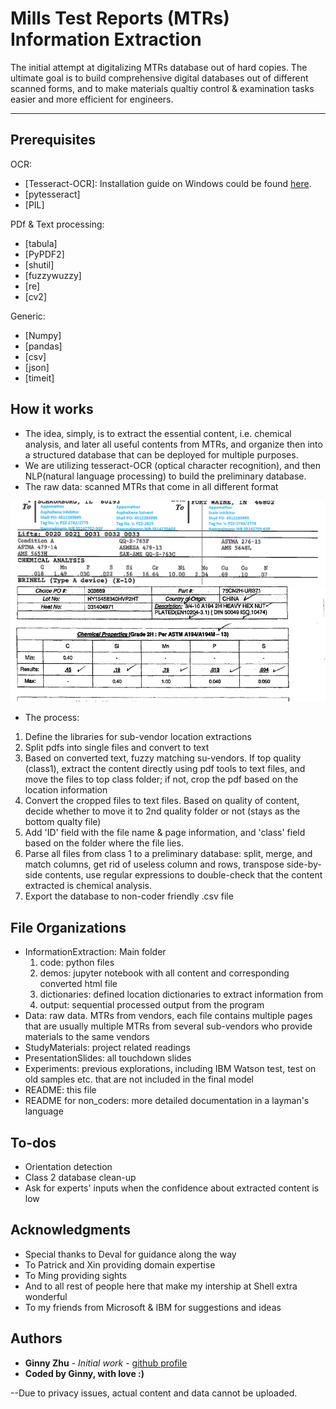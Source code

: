 # Mills Test Reports (MTRs) Information Extraction 

The initial attempt at digitalizing MTRs database out of hard copies. 
The ultimate goal is to build comprehensive digital databases out of different scanned forms, and to make materials qualtiy control & examination tasks easier and more efficient for engineers.
*** 


## Prerequisites
OCR:
* [Tesseract-OCR]: Installation guide on Windows could be found [here](https://pypi.org/project/pytesseract/). 
* [pytesseract]
* [PIL]

PDf & Text processing:
* [tabula]
* [PyPDF2]
* [shutil]
* [fuzzywuzzy]
* [re]
* [cv2]

Generic: 
* [Numpy]
* [pandas]
* [csv]
* [json]
* [timeit]


## How it works
* The idea, simply, is to extract the essential content, i.e. chemical analysis, and later all useful contents from MTRs, and organize then into a structured database that can be deployed for multiple purposes.  
* We are utilizing tesseract-OCR (optical character recognition), and then NLP(natural language processing) to build the preliminary database.
* The raw data: scanned MTRs that come in all different format

![MTRsample1](MTRsample1.PNG)  
![MTRsample2](MTRsample2.PNG)

* The process: 
 1. Define the libraries for sub-vendor location extractions
 2. Split pdfs into single files and convert to text
 3. Based on converted text, fuzzy matching su-vendors. If top quality (class1), extract the content directly using pdf tools to text files, and move the files to top class folder; if not, crop the pdf based on the location information 
 4. Convert the cropped files to text files. Based on quality of content, decide whether to move it to 2nd quality folder or not (stays as the bottom qualty file)
 5. Add 'ID' field with the file name & page information, and 'class' field based on the folder where the file lies.
 6. Parse all files from class 1 to a preliminary database: split, merge, and match columns, get rid of useless column and rows, transpose side-by-side contents, use regular expressions to double-check that the content extracted is chemical analysis.
 7. Export the database to non-coder friendly .csv file
 

## File Organizations
* InformationExtraction: Main folder 
  1. code: python files 
  2. demos: jupyter notebook with all content and corresponding converted html file
  3. dictionaries: defined location dictionaries to extract information from 
  4. output: sequential processed output from the program
* Data: raw data. MTRs from vendors, each file contains multiple pages that are usually multiple MTRs from several sub-vendors who provide materials to the same vendors
* StudyMaterials: project related readings
* PresentationSlides: all touchdown slides
* Experiments: previous explorations, including IBM Watson test, test on old samples etc. that are not included in the final model
* README: this file
* README for non_coders: more detailed documentation in a layman's language 


## To-dos
* Orientation detection
* Class 2 database clean-up
* Ask for experts' inputs when the confidence about extracted content is low


## Acknowledgments
* Special thanks to Deval for guidance along the way
* To Patrick and Xin providing domain expertise
* To Ming providing sights
* And to all rest of people here that make my intership at Shell extra wonderful
* To my friends from Microsoft & IBM for suggestions and ideas


## Authors
* **Ginny Zhu** - *Initial work* - [github profile](https://github.com/chocolocked)
* **Coded by Ginny, with love :)**

--Due to privacy issues, actual content and data cannot be uploaded.
